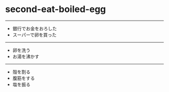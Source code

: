 # second-eat-boiled-egg  
---
- 銀行でお金をおろした  
- スーパーで卵を買った  
---
- 卵を洗う  
- お湯を沸かす 
---
- 殻を割る  
- 腹筋をする  
- 塩を振る   